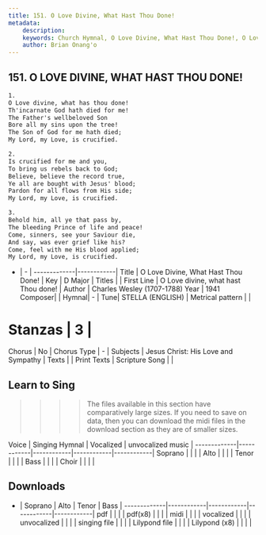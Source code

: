 ```yaml
---
title: 151. O Love Divine, What Hast Thou Done!
metadata:
    description: 
    keywords: Church Hymnal, O Love Divine, What Hast Thou Done!, O Love divine, what hast Thou done!, 
    author: Brian Onang'o
---
```



## 151. O LOVE DIVINE, WHAT HAST THOU DONE!

```txt
1.
O Love divine, what has thou done! 
Th'incarnate God hath died for me! 
The Father's wellbeloved Son 
Bore all my sins upon the tree! 
The Son of God for me hath died; 
My Lord, my Love, is crucified. 

2.
Is crucified for me and you, 
To bring us rebels back to God; 
Believe, believe the record true, 
Ye all are bought with Jesus' blood; 
Pardon for all flows from His side; 
My Lord, my Love, is crucified. 

3.
Behold him, all ye that pass by, 
The bleeding Prince of life and peace! 
Come, sinners, see your Saviour die, 
And say, was ever grief like his? 
Come, feel with me His blood applied; 
My Lord, my Love, is crucified.

```

- |   -  |
-------------|------------|
Title | O Love Divine, What Hast Thou Done! |
Key | D Major |
Titles |  |
First Line | O Love divine, what hast Thou done! |
Author | Charles Wesley (1707-1788)
Year | 1941
Composer|  |
Hymnal|  - |
Tune| STELLA (ENGLISH) |
Metrical pattern | |
# Stanzas | 3 |
Chorus | No |
Chorus Type | - |
Subjects | Jesus Christ: His Love and Sympathy |
Texts |  |
Print Texts | 
Scripture Song |  |
  
## Learn to Sing

>>>> The files available in this section have comparatively large sizes. If you need to save on data, then you can download the midi files in the download section as they are of smaller sizes.

Voice |  Singing Hymnal | Vocalized | unvocalized music |
-------------|------------|------------|------------|------------|
Soprano | | | |
Alto | | | |
Tenor | | | |
Bass | | | |
Choir | | | |

## Downloads

- |  Soprano | Alto | Tenor | Bass |
-------------|------------|------------|------------|------------|
pdf | | | |
pdf(x8) | | | |
midi | | | |
vocalized | | | |
unvocalized | | | |
singing file | | | |
Lilypond file | | | |
Lilypond (x8) | | | |
  